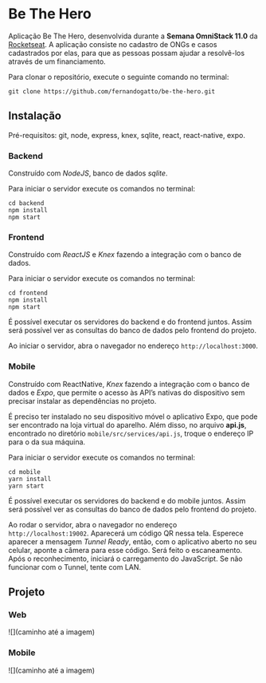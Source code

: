 # Be The Hero
Aplicação Be The Hero, desenvolvida durante a **Semana OmniStack 11.0** da [Rocketseat](https://rocketseat.com.br/). A aplicação consiste no cadastro de ONGs e casos cadastrados por elas, para que as pessoas possam ajudar a resolvê-los através de um financiamento.

Para clonar o repositório, execute o seguinte comando no terminal:

```
git clone https://github.com/fernandogatto/be-the-hero.git
```

## Instalação
Pré-requisitos:
git, node, express, knex, sqlite, react, react-native, expo.

### Backend
Construído com *NodeJS*, banco de dados *sqlite*.

Para iniciar o servidor execute os comandos no terminal:
```
cd backend
npm install
npm start
```

### Frontend
Construído com *ReactJS* e *Knex* fazendo a integração com o banco de dados.

Para iniciar o servidor execute os comandos no terminal:
```
cd frontend
npm install
npm start
```
É possível executar os servidores do backend e do frontend juntos. Assim será possível ver as consultas do banco de dados pelo frontend do projeto.

Ao iniciar o servidor, abra o navegador no endereço ```http://localhost:3000```.

### Mobile
Construído com ReactNative, *Knex* fazendo a integração com o banco de dados e *Expo*, que permite o acesso às API’s nativas do dispositivo sem precisar instalar as dependências no projeto.

É preciso ter instalado no seu dispositivo móvel o aplicativo Expo, que pode ser encontrado na loja virtual do aparelho. Além disso, no arquivo **api.js**, encontrado no diretório ```mobile/src/services/api.js```, troque o endereço IP para o da sua máquina.

Para iniciar o servidor execute os comandos no terminal:
```
cd mobile
yarn install
yarn start
```
É possível executar os servidores do backend e do mobile juntos. Assim será possível ver as consultas do banco de dados pelo frontend do projeto.

Ao rodar o servidor, abra o navegador no endereço ```http://localhost:19002```. Aparecerá um código QR nessa tela. Esperece aparecer a mensagem *Tunnel Ready*, então, com o aplicativo aberto no seu celular, aponte a câmera para esse código. Será feito o escaneamento. Após o reconhecimento, iniciará o carregamento do JavaScript. Se não funcionar com o Tunnel, tente com LAN.

## Projeto

### Web ###

![](caminho até a imagem)

### Mobile ###

![](caminho até a imagem)

